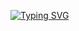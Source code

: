 [![Typing SVG](https://readme-typing-svg.herokuapp.com?font=Kanit&size=35&duration=2000&pause=500&color=5440CD&width=435&lines=Hello+User%2C;Welcome+to+UniversalHQ)](https://git.io/typing-svg)
